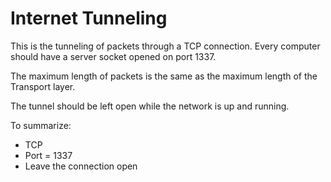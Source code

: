# Internet Tunneling

This is the tunneling of packets through a TCP connection. Every computer should have a server socket opened on port 1337.

The maximum length of packets is the same as the maximum length of the Transport layer.

The tunnel should be left open while the network is up and running.

To summarize:
- TCP
- Port = 1337
- Leave the connection open
